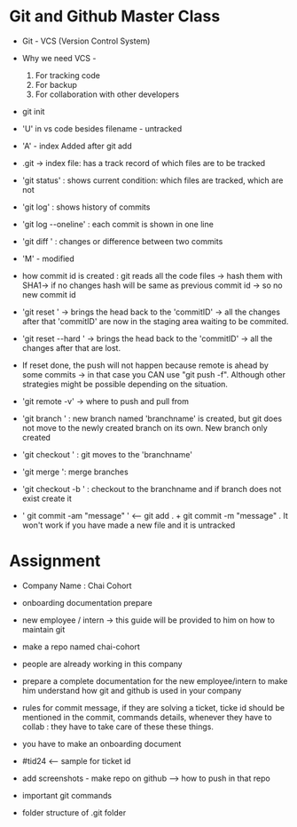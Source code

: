 # Git and Github Master Class

- Git - VCS (Version Control System)
- Why we need VCS - 
  1. For tracking code
  2. For backup
  3. For collaboration with other developers

- git init
- 'U' in vs code besides filename - untracked
- 'A' - index Added after git add <filename>
- .git -> index file: has a track record of which files are to be tracked
- 'git status' : shows current condition: which files are tracked, which are not
- 'git log' : shows history of commits
- 'git log --oneline' : each commit is shown in one line
- 'git diff <commitX>  <commitY>' : changes or difference between two commits
- 'M' - modified
- how commit id is created : git reads all the code files -> hash them with SHA1-> if no changes hash will be same as previous commit id -> so no new commit id

- 'git reset <commitID>' -> brings the head back to the 'commitID' -> all the changes after that 'commitID' are now in the staging area waiting to be commited.

- 'git reset --hard <commitID>' -> brings the head back to the 'commitID' -> all the changes after that are lost.
- If reset done, the push will not happen because remote is ahead by some commits -> in that case you CAN use "git push -f". Although other strategies might be possible depending on the situation.
- 'git remote -v' -> where to push and pull from

- 'git branch <branchname>' : new branch named 'branchname' is created, but git does not move to the newly created branch on its own. New branch only created

- 'git checkout <branchname>' : git moves to the 'branchname'
- 'git merge <brancname-to-be-merged-in-the-present-branch>': merge branches

- 'git checkout -b <branchname>' : checkout to the branchname and if branch does not exist create it

- ' git commit -am "message" ' <-- git add . + git commit -m "message" . It won't work if you have made a new file and it is untracked






# Assignment
- Company Name : Chai Cohort
- onboarding documentation prepare
- new employee / intern -> this guide will be provided to him on how to maintain git
- make a repo named chai-cohort
- people are already working in this company
- prepare a complete documentation for the new employee/intern to make him understand how git and github is used in your company
- rules for commit message, if they are solving a ticket, ticke id should be mentioned in the commit, commands details, whenever they have to collab : they have to take care of these these things.
- you have to make an onboarding document
- #tid24 <-- sample for ticket id

- add screenshots - make repo on github --> how to push in that repo
- important git commands
- folder structure of .git folder
